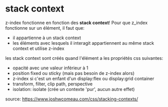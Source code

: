 # stack context

z-index fonctionne en fonction des **stack context**! Pour que z_index fonctionne sur un élément, il faut que: 
- il appartienne à un stack context
- les éléments avec lesquels il interagit appartiennent au même stack context et utilise z-index

les stack context sont créés quand l'élément a les propriétés css suivantes: 

- opacité avec une valeur inférieur à 1
- position fixed ou sticky (mais pas besoin de z-index alors) 
- z-index si c'est un enfant d'un display:flex ou display:grid container
- transform, filter, clip path, perspective
- isolation: isolate (crée un contexte 'pur', aucun autre effet)

source: https://www.joshwcomeau.com/css/stacking-contexts/
